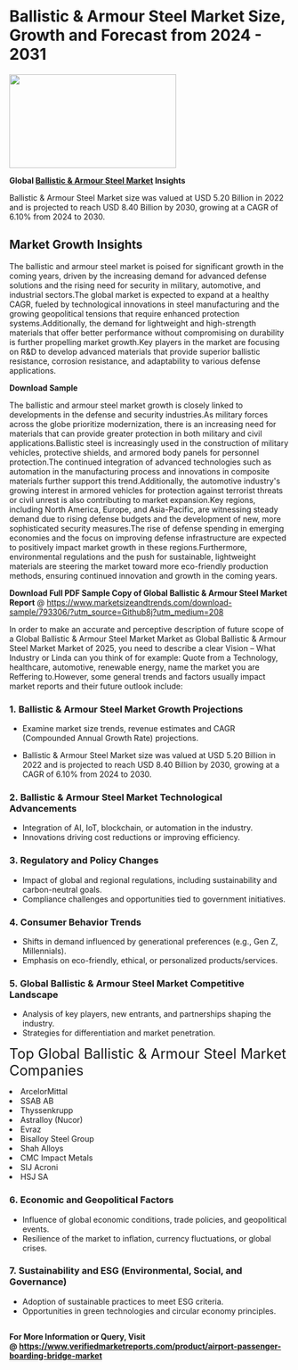 <H1>Ballistic & Armour Steel Market Size, Growth and Forecast from 2024 - 2031</H1><img class="aligncenter size-medium wp-image-584254" src="https://thirdeyenews.in/wp-content/uploads/2024/09/Global-Market-Research-300x168.jpeg" alt="" width="300" height="168" /><p><strong>Global&nbsp;<a href="https://www.marketsizeandtrends.com/download-sample/793306/?utm_source=Github8j?utm_medium=208">Ballistic & Armour Steel Market</a> Insights</strong></p><p>Ballistic & Armour Steel Market size was valued at USD 5.20 Billion in 2022 and is projected to reach USD 8.40 Billion by 2030, growing at a CAGR of 6.10% from 2024 to 2030.</p><p><h2>Market Growth Insights</h2> <p>The ballistic and armour steel market is poised for significant growth in the coming years, driven by the increasing demand for advanced defense solutions and the rising need for security in military, automotive, and industrial sectors.The global market is expected to expand at a healthy CAGR, fueled by technological innovations in steel manufacturing and the growing geopolitical tensions that require enhanced protection systems.Additionally, the demand for lightweight and high-strength materials that offer better performance without compromising on durability is further propelling market growth.Key players in the market are focusing on R&D to develop advanced materials that provide superior ballistic resistance, corrosion resistance, and adaptability to various defense applications.</p> <p><strong>Download Sample</strong></p> <p>The ballistic and armour steel market growth is closely linked to developments in the defense and security industries.As military forces across the globe prioritize modernization, there is an increasing need for materials that can provide greater protection in both military and civil applications.Ballistic steel is increasingly used in the construction of military vehicles, protective shields, and armored body panels for personnel protection.The continued integration of advanced technologies such as automation in the manufacturing process and innovations in composite materials further support this trend.Additionally, the automotive industry's growing interest in armored vehicles for protection against terrorist threats or civil unrest is also contributing to market expansion.Key regions, including North America, Europe, and Asia-Pacific, are witnessing steady demand due to rising defense budgets and the development of new, more sophisticated security measures.The rise of defense spending in emerging economies and the focus on improving defense infrastructure are expected to positively impact market growth in these regions.Furthermore, environmental regulations and the push for sustainable, lightweight materials are steering the market toward more eco-friendly production methods, ensuring continued innovation and growth in the coming years.</p> <p><span class=""><strong>Download Full PDF Sample Copy of Global Ballistic & Armour Steel Market Report</strong> @ <a href="https://www.marketsizeandtrends.com/download-sample/793306/?utm_source=Github8j?utm_medium=208" target="_blank">https://www.marketsizeandtrends.com/download-sample/793306/?utm_source=Github8j?utm_medium=208</a></span></p><p>In order to make an accurate and perceptive description of future scope of a Global&nbsp;Ballistic & Armour Steel Market Market as Global&nbsp;Ballistic & Armour Steel Market Market of 2025, you need to describe a clear Vision &ndash; What Industry or Linda can you think of for example: Quote from a Technology, healthcare, automotive, renewable energy, name the market you are Reffering to.However, some general trends and factors usually impact market reports and their future outlook include:</p><h3>1.&nbsp;<strong>Ballistic & Armour Steel Market Growth Projections</strong></h3><ul><li>Examine market size trends, revenue estimates and CAGR (Compounded Annual Growth Rate) projections.</li><li><p>Ballistic & Armour Steel Market size was valued at USD 5.20 Billion in 2022 and is projected to reach USD 8.40 Billion by 2030, growing at a CAGR of 6.10% from 2024 to 2030.</p></li></ul><h3>2.&nbsp;<strong>Ballistic & Armour Steel Market Technological Advancements</strong></h3><ul><li>Integration of AI, IoT, blockchain, or automation in the industry.</li><li>Innovations driving cost reductions or improving efficiency.</li></ul><h3>3.&nbsp;<strong>Regulatory and Policy Changes</strong></h3><ul><li>Impact of global and regional regulations, including sustainability and carbon-neutral goals.</li><li>Compliance challenges and opportunities tied to government initiatives.</li></ul><h3>4.&nbsp;<strong>Consumer Behavior Trends</strong></h3><ul><li>Shifts in demand influenced by generational preferences (e.g., Gen Z, Millennials).</li><li>Emphasis on eco-friendly, ethical, or personalized products/services.</li></ul><h3>5.&nbsp;<strong>Global Ballistic & Armour Steel Market Competitive Landscape</strong></h3><ul><li>Analysis of key players, new entrants, and partnerships shaping the industry.</li><li>Strategies for differentiation and market penetration.</li></ul><p data-pm-slice="1 1 []"><span style="color: inherit; font-family: inherit; font-size: 25px;">Top Global Ballistic & Armour Steel Market Companies</span></p><div class="" data-test-id=""><p><li>ArcelorMittal</li><li> SSAB AB</li><li> Thyssenkrupp</li><li> Astralloy (Nucor)</li><li> Evraz</li><li> Bisalloy Steel Group</li><li> Shah Alloys</li><li> CMC Impact Metals</li><li> SIJ Acroni</li><li> HSJ SA</li></p></div><h3>6.&nbsp;<strong>Economic and Geopolitical Factors</strong></h3><ul><li>Influence of global economic conditions, trade policies, and geopolitical events.</li><li>Resilience of the market to inflation, currency fluctuations, or global crises.</li></ul><h3>7.&nbsp;<strong>Sustainability and ESG (Environmental, Social, and Governance)</strong></h3><ul><li>Adoption of sustainable practices to meet ESG criteria.</li><li>Opportunities in green technologies and circular economy principles.</li></ul><h2><strong style="font-size: 14px;">For More Information or Query, Visit @&nbsp;</strong><a style="background-color: #ffffff; font-size: 14px;" href="https://www.marketsizeandtrends.com/report/ballistic-armour-steel-market/" target="_blank">https://www.verifiedmarketreports.com/product/airport-passenger-boarding-bridge-market</a></h2>